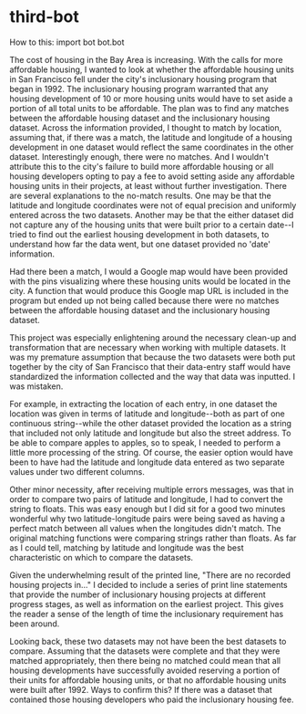 # third-bot

How to this:
  import bot
  bot.bot


The cost of housing in the Bay Area is increasing. With the calls for more affordable housing, I wanted to look at whether the affordable housing units in San Francisco fell under the city's inclusionary housing program that began in 1992. The inclusionary housing program warranted that any housing development of 10 or more housing units would have to set aside a portion of all total units to be affordable. The plan was to find any matches between the affordable housing dataset and the inclusionary housing dataset. Across the information provided, I thought to match by location, assuming that, if there was a match, the latitude and longitude of a housing development in one dataset would reflect the same coordinates in the other dataset. Interestingly enough, there were no matches. And I wouldn't attribute this to the city's failure to build more affordable housing or all housing developers opting to pay a fee to avoid setting aside any affordable housing units in their projects, at least without further investigation. There are several explanations to the no-match results. One may be that the latitude and longitude coordinates were not of equal precision and uniformly entered across the two datasets. Another may be that the either dataset did not capture any of the housing units that were built prior to a certain date--I tried to find out the earliest housing development in both datasets, to understand how far the data went, but one dataset provided no 'date' information.

Had there been a match, I would a Google map would have been provided with the pins visualizing where these housing units would be located in the city. A function that would produce this Google map URL is included in the program but ended up not being called because there were no matches between the affordable housing dataset and the inclusionary housing dataset.

This project was especially enlightening around the necessary clean-up and transformation that are necessary when working with multiple datasets. It was my premature assumption that because the two datasets were both put together by the city of San Francisco that their data-entry staff would have standardized the information collected and the way that data was inputted. I was mistaken.

For example, in extracting the location of each entry, in one dataset the location was given in terms of latitude and longitude--both as part of one continuous string--while the other dataset provided the location as a string that included not only latitude and longitude but also the street address. To be able to compare apples to apples, so to speak, I needed to perform a little more processing of the string. Of course, the easier option would have been to have had the latitude and longitude data entered as two separate values under two different columns.

Other minor necessity, after receiving multiple errors messages, was that in order to compare two pairs of latitude and longitude, I had to convert the string to floats. This was easy enough but I did sit for a good two minutes wonderful why two latitude-longitude pairs were being saved as having a perfect match between all values when the longitudes didn't match. The original matching functions were comparing strings rather than floats. As far as I could tell, matching by latitude and longitude was the best characteristic on which to compare the datasets.

Given the underwhelming result of the printed line, "There are no recorded housing projects in..." I decided to include a series of print line statements that provide the number of inclusionary housing projects at different progress stages, as well as information on the earliest project. This gives the reader a sense of the length of time the inclusionary requirement has been around.

Looking back, these two datasets may not have been the best datasets to compare. Assuming that the datasets were complete and that they were matched appropriately, then there being no matched could mean that all housing developments have successfully avoided reserving a portion of their units for affordable housing units, or that no affordable housing units were built after 1992. Ways to confirm this? If there was a dataset that contained those housing developers who paid the inclusionary housing fee.
